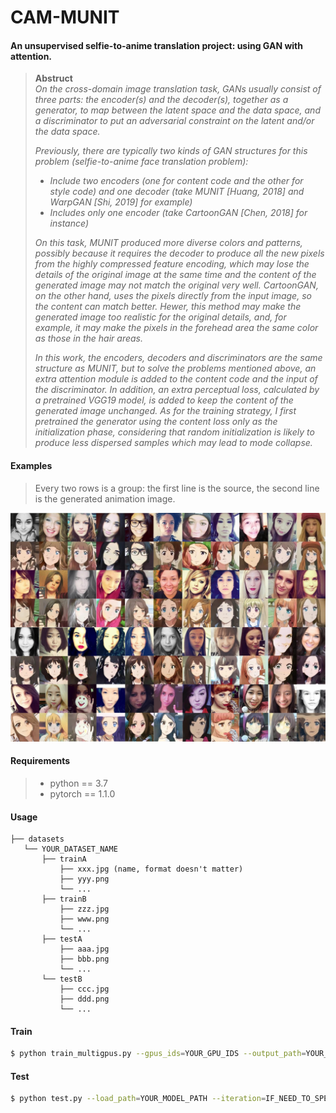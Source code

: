 # CAM-MUNIT
#### An unsupervised selfie-to-anime translation project: using GAN with attention.

> **Abstruct**   
_On the cross-domain image translation task, GANs usually consist of three parts: the encoder(s) and the decoder(s), 
together as a generator, to map between the latent space and the data space, and a discriminator to put an adversarial 
constraint on the latent and/or the data space._
>
>_Previously, there are typically two kinds of GAN structures for this problem (selfie-to-anime face translation problem):_ 
> * _Include two encoders (one for content code and the other for style code) and one decoder (take MUNIT [Huang, 2018] 
and WarpGAN [Shi, 2019] for example)_
> * _Includes only one encoder (take CartoonGAN [Chen, 2018] for instance)_
>
>_On this task, MUNIT produced more diverse colors and patterns, possibly because it requires the decoder to produce all 
the new pixels from the highly compressed feature encoding, which may lose the details of the original image at the same 
time and the content of the generated image may not match the original very well. CartoonGAN, on the other hand, uses 
the pixels directly from the input image, so the content can match better. Hewer, this method may make the generated 
image too realistic for the original details, and, for example, it may make the pixels in the forehead area the same 
color as those in the hair areas._
>
>_In this work, the encoders, decoders and discriminators are the same structure as MUNIT, but to solve the problems 
mentioned above, an extra attention module is added to the content code and the input of the discriminator. 
In addition, an extra perceptual loss, calculated by a pretrained VGG19 model, is added to keep the content of the 
generated image unchanged. As for the training strategy, I first pretrained the generator using the content loss only 
as the initialization phase, considering that random initialization is likely to produce less dispersed samples which 
may lead to mode collapse._

#### Examples
>Every two rows is a group: the first line is the source, the second line is the generated animation image.

![examples](https://github.com/GGGHSL/CAM-MUNIT-master/blob/master/examples/test_examples.jpg?raw=true)

#### Requirements
>* python == 3.7
>* pytorch == 1.1.0

#### Usage
```
├── datasets
   └── YOUR_DATASET_NAME
       ├── trainA
           ├── xxx.jpg (name, format doesn't matter)
           ├── yyy.png
           └── ...
       ├── trainB
           ├── zzz.jpg
           ├── www.png
           └── ...
       ├── testA
           ├── aaa.jpg 
           ├── bbb.png
           └── ...
       └── testB
           ├── ccc.jpg 
           ├── ddd.png
           └── ...
```

#### Train
```bash
$ python train_multigpus.py --gpus_ids=YOUR_GPU_IDS --output_path=YOUR_SAVE_PATH --phase=main-train --resume=False
```

#### Test
```bash
$ python test.py --load_path=YOUR_MODEL_PATH --iteration=IF_NEED_TO_SPECIFY
```
